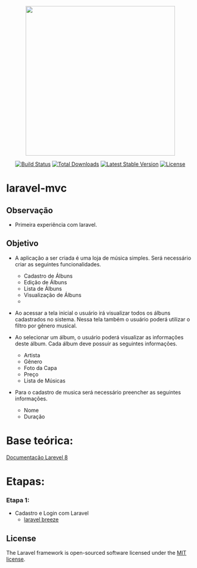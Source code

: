 <p align="center"><a href="https://laravel.com" target="_blank"><img src="https://raw.githubusercontent.com/laravel/art/master/logo-lockup/5%20SVG/2%20CMYK/1%20Full%20Color/laravel-logolockup-cmyk-red.svg" width="400"></a></p>

<p align="center">
<a href="https://travis-ci.org/laravel/framework"><img src="https://travis-ci.org/laravel/framework.svg" alt="Build Status"></a>
<a href="https://packagist.org/packages/laravel/framework"><img src="https://img.shields.io/packagist/dt/laravel/framework" alt="Total Downloads"></a>
<a href="https://packagist.org/packages/laravel/framework"><img src="https://img.shields.io/packagist/v/laravel/framework" alt="Latest Stable Version"></a>
<a href="https://packagist.org/packages/laravel/framework"><img src="https://img.shields.io/packagist/l/laravel/framework" alt="License"></a>
</p>


# laravel-mvc

## Observação
 * Primeira experiência com laravel.

## Objetivo
  * A aplicação a ser criada é uma loja de música simples. Será necessário criar as seguintes funcionalidades. 
    * Cadastro de Álbuns
    * Edição de Álbuns
    * Lista de Álbuns 
    * Visualização de Álbuns
    * 
* Ao acessar a tela inicial o usuário irá visualizar todos os álbuns cadastrados no sistema. Nessa tela também o usuário poderá utilizar o filtro por gênero musical. 

 

* Ao selecionar um álbum, o usuário poderá visualizar as informações deste álbum. Cada álbum deve possuir as seguintes informações. 
    * Artista
    * Gênero
    * Foto da Capa
    * Preço
    * Lista de Músicas
 * Para o cadastro de musica será necessário preencher as seguintes informações.
    * Nome
    * Duração
# Base teórica:
[Documentação Larevel 8](https://laravel.com/docs/8.x)

# Etapas:
    
### Etapa 1:
 * Cadastro e Login com Laravel
    * [laravel breeze](https://laravel.com/docs/8.x/starter-kits#laravel-breeze)
        




## License

The Laravel framework is open-sourced software licensed under the [MIT license](https://opensource.org/licenses/MIT).
